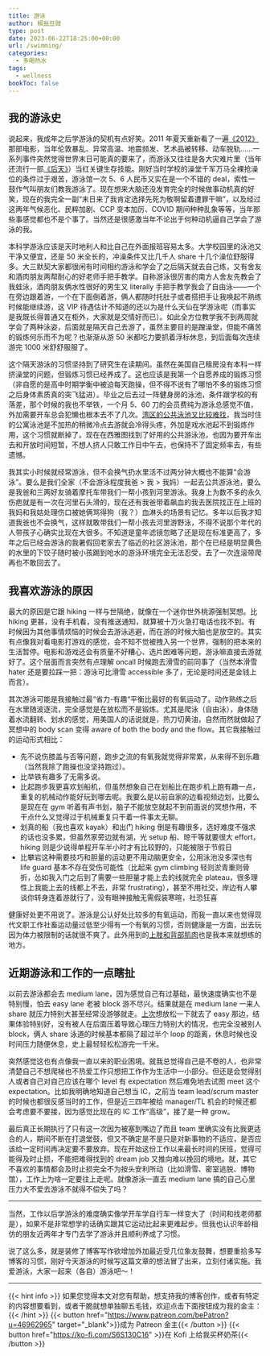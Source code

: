```yaml
---
title: 游泳
author: 椒盐豆豉
type: post
date: 2023-06-22T18:25:00+00:00
url: /swimming/
categories:
  - 多喝热水
tags:
  - wellness
bookToc: false
---
```


## 我的游泳史
说起来，我成年之后学游泳的契机有点好笑。2011 年夏天重新看了一遍[《2012》](https://movie.douban.com/subject/3005875/)那部电影，当年伦敦暴乱、异常高温、地震频发、艺术品被转移、动车脱轨……一系列事件突然觉得世界末日可能真的要来了，而游泳又往往是各大灾难片里（当年还流行一部[《后天》](https://movie.douban.com/subject/1308779/)）当红关键生存技能。刚好当时学校的澡堂千军万马全裸抢澡位的条件过于艰苦，游泳馆一次 5、6 人民币又实在是一个不错的 deal，索性一鼓作气叫朋友们教我游泳了。现在想来大脑还没发育完全的时候做事动机真的好笑，现在的我完全一副“末日来了我肯定选择先死为敬啊留着遭罪干嘛”，以及经过这两年气候恶化、民粹加剧、CCP 变本加厉、COVID 期间种种乱象等等，当年那些事感觉都也不是个事了。当然还是很感激当年不论出于何种动机逼自己学会了游泳的我。

<!--more-->

本科学游泳应该是天时地利人和比自己在外面报班容易太多。大学校园里的泳池又干净又便宜，还是 50 米全长的，冲澡条件又比几千人 share 十几个澡位舒服得多。大三默契大家都很闲有时间相约游泳和学会了之后隔天就去自己练，又有舍友和酒肉朋友两帮耐心的好老师手把手教学。自称游泳很厉害的南方人舍友先教会了我蛙泳，酒肉朋友俩水性很好的男生又 literally 手把手教学我会了自由泳——一个在旁边跟着游，一个在下面倒着游，俩人都随时托肚子或者搭把手让我唤起不熟练时候能继续游，这 VIP 待遇估计不知道的还以为是什么天仙在学游泳呢（而事实是我既长得普通又在柜外，大家就是交情好而已）。如此全方位教学我不到两周就学会了两种泳姿，后面就是隔天自己去游了，虽然主要目的是蹭澡堂，但能不痛苦的锻炼何乐而不为呢？也渐渐从游 50 米都吃力要抓着浮标休息，到后面每次连续游完 1000 米舒舒服服了。

这个隔天游泳的习惯坚持到了研究生在读期间。虽然在美国自己租房没有本科一样挤澡堂的问题，但锻炼习惯已经养成了。这也应该是我第一个自愿养成的锻炼习惯（非自愿的是高中时期学衡中被迫每天跑操，但不得不说有了哪怕不多的锻炼习惯之后身体素质真的突飞猛进）。毕业之后去过一阵健身房的泳池，条件跟学校的有落差，那个时候的我也不举铁，一个月 5、60 刀的会员费纯为游泳总感觉不值，外加需要开车总会犯懒也根本去不了几次。[湾区的公共泳池又比较难找](../bay-area-vs-seattle/#%e7%94%9f%e6%b4%bb%e4%be%bf%e5%88%a9%e6%80%a7--%e8%a5%bf%e9%9b%85%e5%9b%be-1)，我当时住的公寓泳池是不加热的稍微冷点去游就会冷得头疼，外加是戏水池起不到锻炼作用，这个习惯就断掉了。现在在西雅图找到了好用的公共游泳池，也因为要开车出去和开放时间短暂，不想人挤人只敢工作日中午去，也保持不了固定频率去，有些遗憾。

我其实小时候就经常游泳，但不会换气扔水里活不过两分钟大概也不能算“会游泳”。要么是我们全家（不会游泳程度我爸 > 我 > 我妈）一起去公共游泳池，要么是我爸和三两好友骑着摩托车带我们一帮小孩到河里游泳。我身上为数不多的永久伤疤就是有一次在河里石头滑的，现在还有我爸带着飙血的我去医院找正在上班的我妈和我姑处理伤口被她俩骂得狗（我？）血淋头的场景有记忆。多年以后我才知道我爸也不会换气，这样就敢带我们一帮小孩去河里游野泳，不得不说那个年代的人带孩子心确实比现在大很多。不知道是童年滤镜忽略了还是现在标准更高了，多年之后已经会游泳的我暑假回老家去了临近的社区游泳池，那个在已经是明显黄色的水里的下饺子随时被小孩踢到呛水的游泳环境完全无法忍受，去了一次连滚带爬再也不敢回去了。

## 我喜欢游泳的原因
最大的原因是它跟 hiking 一样与世隔绝，就像在一个迷你世外桃源强制冥想。比 hiking 更甚，没有手机看，没有推送通知，就算被十万火急打电话也找不到。有时候因为其他事情烦恼的时候会去游泳逃避，而在游的时候大脑也是放空的。其实有点像我对看电影打游戏的感觉，会不知不觉被拽入另一个世界，强制的把本来的生活暂停。电影和游戏还会有质量不好糟心、选片困难等问题，游泳嘛直接去游就好了。这个层面而言突然有点理解 oncall 时候跑去滑雪的前同事了（当然本滑雪 hater 还是要拉踩一把：游泳可比滑雪 accessible 多了，无论是时间还是金钱上而言）。

其次游泳可能是我接触过最“省力-有趣“平衡比最好的有氧运动了。动作熟练之后在水里随波逐流，完全感觉是在放松而不是锻炼。尤其是爬泳（自由泳），身体随着水流翻转、划水的感觉，用美国人的话说就是，热刀切黄油，自然而然就做起了冥想中的 body scan 变得 aware of both the body and the flow。其它我接触过的运动形式相比：
- 先不说伤膝盖与否等问题，跑步之流的有氧我就觉得非常累，从来得不到乐趣（当然我除了跑操也没坚持跑过）。
- 比举铁有趣多了无需多说。
- 比起跑步我更喜欢划船机，但虽然想象自己在划船比在跑步机上跑有趣一点，重复的机械动作能好玩到哪去呢。我要么是以前自家的边看视频边划，比要么是现在在 gym 听着有声书划，脑子不能放空就起不到前面说的冥想作用，不干点什么又觉得过于机械重复只干着一件事太无聊。
- 划真的船（我也喜欢 kayak）和出门 hiking 倒是有趣很多，选好难度不强求的话也没多累，但虽然家旁边就有湖，光 setup 船、晾干等就要很大 effort，hiking 则是少说得单程开车半小时才有比较野的，只能被限于节假日
- 比攀岩这种需要技巧和胆量的运动更不用动脑更安全，公用泳池没多深也有 life guard 基本不存在受伤可能性（比起来 gym climbing 轻则淤青重则骨折，怂如我入门之后到了需要一些胆量才能上去的线就完全 plateau，很多理性上我能上去的线都上不去，非常 frustrating），甚至不用社交，岸边有人攀谈你转身连着游就行了，没有眼神接触无需假装寒暄，社恐狂喜

健康好处更不用说了。游泳是公认好处比较多的有氧运动，而我一直以来也觉得现代文职工作社畜运动量过低至少得有一个有氧的习惯，否则健康是一方面，出去玩因为体力被限制的话就很不爽了。此外用到的[上肢和背部肌肉](https://www.swimmingworldmagazine.com/news/a-look-at-swimmer-muscles-by-stroke/)也是我本来就想练的地方。

## 近期游泳和工作的一点瞎扯
以前去游泳都会去 medium lane，因为感觉自己有过基础，最快速度确实也不是特别慢，怕去 easy lane 老被 block 游不尽兴。结果就是在 medium lane 一来人 share 就压力特别大甚至经常没游够就走。[上次](https://douchi.space/@mtfront/110340825693769633)想放松一下就去了 easy 那边，结果体验特别好，没有被人在后面压着导致心理压力特别大的情况，也完全没被别人 block，俩人 share 泳道的时候基本都隔了超过半个 loop 的距离，休息时候也没时间压力随便休息，史上最轻轻松松游完一千米。

突然感觉这也有点像我一直以来的职业困境。就我总觉得自己是不卷的人，也非常清楚自己不想爬梯也不热爱工作只想把工作作为生活中一小部分。但还是会觉得别人或者自己对自己应该在哪个 level 有 expectation 然后难免地去试图 meet 这个 expectation。比如我明确地知道自己想当 IC，之前当 team lead/scrum master 的时候也都很反感当时的工作，但是近三四年被给 manager/TL 机会的时候还都会考虑要不要接，因为感觉比现在的 IC 工作“高级”，接了是一种 grow。

最后真正长期执行了只有这一次因为被塞到嘴边了而且 team 里确实没有比我更适合的人，期间不断在打退堂鼓，但又不确定是不是只是对新事物的不适应，是否应该给一定时间再决定要不要放弃。现在开始这份工作以来最长时间的厌班，觉得可能得及时止损，不能把难得找到的 dream job 又推向难以挽回的境地。就，其它不喜欢的事情都会及时止损完全不为按头安利所动（比如滑雪、密室逃脱、博物馆），工作上为啥一定要往上走呢。就像游泳一直去 medium lane 搞的自己心里压力大不爱去游泳不就得不偿失了吗？

---

当然，工作以后学游泳的难度确实像学开车学自行车一样变大了（时间和找老师都是），如果不是非常想学的话确实跟其它运动比起来更难起步。但我也认识年龄相仿的朋友近两年才专门去学了游泳并且顺利养成了习惯。

说了这么多，就是装修了博客写作欲增加外加最近受几位象友鼓舞，想要重拾多写博客的习惯，刚好今天游泳的时候写这篇文章的想法冒了出来，立刻付诸实施。我爱游泳，大家一起来（各自）游泳吧～！

---
{{< hint info >}}
如果您觉得本文对您有帮助，想支持我的博客创作，或者有特定的内容想要看到，或者干脆就想单独聊五毛钱，欢迎点击下面按钮成为我的金主：
{{< /hint >}}
{{< button href="https://www.patreon.com/bePatron?u=46962965" target="_blank">}}成为 Patreon 金主{{< /button >}}
{{< button href="https://ko-fi.com/S6S130C16" >}}在 Kofi 上给我买杯奶茶{{< /button >}}